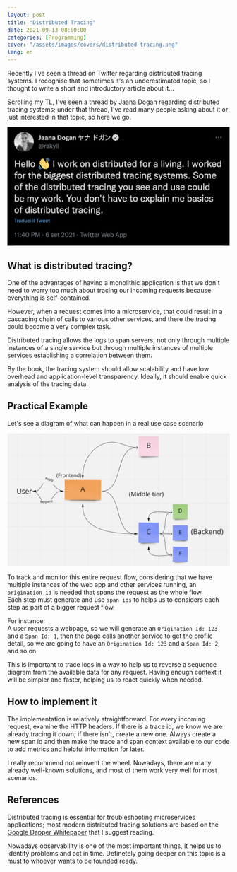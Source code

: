 ```yaml
---
layout: post
title: "Distributed Tracing"
date: 2021-09-13 08:00:00
categories: [Programming]
cover: "/assets/images/covers/distributed-tracing.png"
lang: en
---
```


Recently I've seen a thread on Twitter regarding distributed tracing systems. I recognise that sometimes it's an underestimated topic, so I thought to write a short and introductory article about it...


Scrolling my TL, I've seen a thread by [Jaana Dogan](https://twitter.com/rakyll) regarding distributed tracing systems; under that thread, I've read many people asking about it or just interested in that topic, so here we go.

![rakyll-thread](/assets/images/posts/rakyll-thread.png)

## What is distributed tracing?

One of the advantages of having a monolithic application is that we don't need to worry too much about tracing our incoming requests because everything is self-contained.   

However, when a request comes into a microservice, that could result in a cascading chain of calls to various other services, and there the tracing could become a very complex task.

Distributed tracing allows the logs to span servers, not only through multiple instances of a single service but through multiple instances of multiple services establishing a correlation between them.    

By the book, the tracing system should allow scalability and have low overhead and application-level transparency. Ideally, it should enable quick analysis of the tracing data.

## Practical Example

Let's see a diagram of what can happen in a real use case scenario

![diagram](/assets/images/posts/distributed-tracing-diagram.png)

To track and monitor this entire request flow, considering that we have multiple instances of the web app and other services running, an `origination id` is needed that spans the request as the whole flow.   
Each step must generate and use `span ids` to helps us to considers each step as part of a bigger request flow.

For instance:   
A user requests a webpage, so we will generate an `Origination Id: 123` and a `Span Id: 1`, then the page calls another service to get the profile detail, so we are going to have an `Origination Id: 123` and a `Span Id: 2`, and so on.   

This is important to trace logs in a way to help us to reverse a sequence diagram from the available data for any request. Having enough context it will be simpler and faster, helping us to react quickly when needed.

## How to implement it

The implementation is relatively straightforward. For every incoming request, examine the HTTP headers. If there is a trace id, we know we are already tracing it down; if there isn't, create a new one. Always create a new span id and then make the trace and span context available to our code to add metrics and helpful information for later.   

I really recommend not reinvent the wheel. Nowadays, there are many already well-known solutions, and most of them work very well for most scenarios.

## References

Distributed tracing is essential for troubleshooting microservices applications; most modern distributed tracing solutions are based on the [Google Dapper Whitepaper](https://static.googleusercontent.com/media/research.google.com/en//pubs/archive/36356.pdf) that I suggest reading.

Nowadays observability is one of the most important things, it helps us to identify problems and act in time. Definetely going deeper on this topic is a must to whoever wants to be founded ready.
